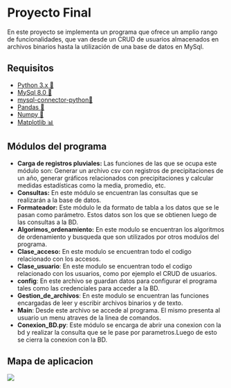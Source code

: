 # Proyecto Final

En este proyecto se implementa un programa que ofrece un amplio rango de funcionalidades, que van desde un CRUD de usuarios almacenados en archivos binarios hasta la utilización de una base de datos en MySql.

## Requisitos

- [Python 3.x 🐍](https://www.python.org/downloads/)
- [MySql 8.0 🐬](https://dev.mysql.com/downloads/installer/)
- [mysql-connector-python🔌](https://dev.mysql.com/doc/connector-python/en/connector-python-installation.html)
- [Pandas 🐼](https://pandas.pydata.org/docs/getting_started/install.html)
- [Numpy 🔢](https://numpy.org/install/)
- [Matplotlib 📊](https://matplotlib.org/stable/install/index.html)

## Módulos del programa

* **Carga de registros pluviales:** Las funciones de las que se ocupa este módulo son: Generar un archivo csv con registros de precipitaciones de un año, generar gráficos relacionados con precipitaciones y calcular medidas estadísticas como la media, promedio, etc.
* **Consultas:** En este módulo se encuentran las consultas que se realizarán a la base de datos.
* **Formateador:** Este módulo le da formato de tabla a los datos que se le pasan como parámetro. Estos datos son los que se obtienen luego de las consultas a la BD.
* **Algorimos_ordenamiento:** En este modulo se encuentran los algoritmos de ordenamiento y busqueda que son utilizados por otros modulos del programa.
* **Clase_acceso:** En este modulo se encuentran todo el codigo relacionado con los accesos.
* **Clase_usuario**: En este modulo se encuentran todo el codigo relacionado con los usuarios, como por ejemplo el CRUD de usuarios.
* **config**: En este archivo se guardan datos para configurar el programa tales como las credenciales para acceder a la BD.
* **Gestion_de_archivos**: En este modulo se encuentran las funciones encargadas de leer y escribir archivos binarios y de texto.
* **Main**: Desde este archivo se accede al programa. El mismo presenta al usuario un menu atraves de la linea de comandos.
*  **Conexion_BD.py**: Este módulo se encarga de abrir una conexion con la bd y realizar la consulta que se le pase por parametros.Luego de esto se cierra la conexion con la                        BD.
## Mapa de aplicacion

![](./Python.png)
